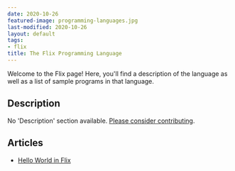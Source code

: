 ```yaml
---
date: 2020-10-26
featured-image: programming-languages.jpg
last-modified: 2020-10-26
layout: default
tags:
- flix
title: The Flix Programming Language
---
```


Welcome to the Flix page! Here, you'll find a description of the language as well as a list of sample programs in that language.

## Description

No 'Description' section available. [Please consider contributing](https://github.com/TheRenegadeCoder/sample-programs-website).

## Articles

- [Hello World in Flix](https://sampleprograms.io/projects/hello-world/flix)